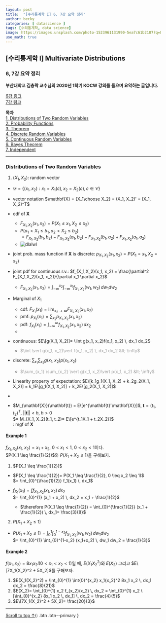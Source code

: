 ```yaml
---
layout: post
title:  "[수리통계학 I] 6, 7강 요약 정리"
author: becky
categories: [ datascience ]
tags: [수리통계학, data science]
image: https://images.unsplash.com/photo-1523961131990-5ea7c61b2107?q=80&w=1974&auto=format&fit=crop&ixlib=rb-4.0.3&ixid=M3wxMjA3fDB8MHxwaG90by1wYWdlfHx8fGVufDB8fHx8fA%3D%3D
use_math: true
---
```


## [수리통계학 I] Multivariate Distributions  
### 6, 7강 요약 정리  

**부산대학교 김충락 교수님의 2020년 1학기 KOCW 강의를 들으며 요약하는 글입니다.**  

[6강 링크](http://www.kocw.net/home/enrolment/enrolmentView.do?cid=7c789810ade43386&lid=82ee00e4daaee27b)  
[7강 링크](http://www.kocw.net/home/enrolment/enrolmentView.do?cid=7c789810ade43386&lid=884678081d449e34)  


**목차**  
[1. Distributions of Two Random Variables](#distributions-of-two-random-variables)  
[2. Probability Functions](#probability-functions)  
[3. Theorem](#Theorem)  
[4. Discrete Random Variables](#discrete-random-variables)  
[5. Continuous Random Variables](#continuous-random-variables)  
[6. Bayes Theorem](#bayes-theorem)  
[7. Independent](#independent)  

---   

### Distributions of Two Random Variables  

1. $(X_1, X_2)$: random vector  
  + $\mathscr{D}= \lbrace(x_1, x_2): x_1= X_1(c), x_2= X_2(c), c\in\mathscr{C}\rbrace$  
  + vector notation $\mathbf{X} = {X_1\choose X_2} = (X_1, X_2)' = (X_1, X_2)^T$  
  
  + cdf of $\mathbf{X}$  
    * $F_{X_1,X_2}(x_1, x_2) = P(X_1 \leq x_1, X_2 \leq x_2)$  
    * $P(a_1 < X_1 \leq b_1, a_2 < X_2 \leq b_2)$  
      $= F_{X_1,X_2}(b_1, b_2) - F_{X_1,X_2}(a_1, b_2) - F_{X_1,X_2}(b_1, a_2) + F_{X_1,X_2}(a_1, a_2)$  
    * ![dlalwl](https://i.imgur.com/Vu01lCi.jpeg)  
    
  
  + joint prob. mass function if $\mathbf{X}$ is discrete: $p_{X_1,X_2}(x_1, x_2) = P(X_1= x_1, X_2= x_2)$  
  + joint pdf for continuous r.v.: $f_{X_1,X_2}(x_1, x_2) = \frac{\partial^2 F_{X_1,X_2}(x_1, x_2)}{\partial x_1 \partial x_2}$  
    * $F_{X_1,X_2}(x_1, x_2) = \int_{-\infty}^{x_2} \int_{-\infty}^{x_1} f_{X_1,X_2}(w_1, w_2) \, dw_1 dw_2$  
    
  
  + Marginal of $X_1$  
    * cdf: $F_{X_1}(x_1)= \lim_{x_2 \to \infty} F_{X_1,X_2}(x_1, x_2)$  
    * pmf: $p_{X_1}(x_1)= \sum_{x_2} p_{X_1,X_2}(x_1, x_2)$  
    * pdf: $f_{X_1}(x_1)= \int_{-\infty}^{\infty} f_{X_1,X_2}(x_1, x_2) \, dx_2$  
    
    -
  
  + continuous: $E\[g(X_1, X_2)]= \iint g(x_1, x_2)f(x_1, x_2) \, dx_1 dx_2$  
    * <span style='color:#A2A2A2'> $\iint \vert g(x_1, x_2)\vert f(x_1, x_2) \, dx_1 dx_2 &lt; \infty$ </span>  
  
  + discrete: $\sum_{x_1} \sum_{x_2} g(x_1, x_2)p(x_1, x_2)$  
    + <span style='color:#A2A2A2'> $\sum_{x_1} \sum_{x_2} \vert g(x_1, x_2)\vert p(x_1, x_2) &lt; \infty$ </span>  
  
    
  + Linearity property of expectation: $E\[k_1g_1(X_1, X_2) + k_2g_2(X_1, X_2)] = k_1E\[g_1(X_1, X_2)] + k_2E\[g_2(X_1, X_2)]$  
  
  -
  
  + $M_{\mathbf{X}}(\mathbf{t}) = E\[e^{\mathbf{t}'\mathbf{X}}]$,  $\mathbf{t}= (t_1, t_2)^T$,  $||\mathbf{t}|| < h$,  $h>0$  
    $= M_{X_1, X_2}(t_1, t_2)= E\[e^{t_1X_1 + t_2X_2}]$  
    : mgf of $\mathbf{X}$  
    
    
  
#### Example 1  

$f_{X_1,X_2}(x_1, x_2)= x_1 + x_2$,  $0 < x_1 < 1$,  $0 < x_2 < 1$이다.  
$P(X_1 \leq \frac{1}{2})$와 $P(X_1 + X_2 \leq 1)$을 구해보자.  

1. $P(X_1 \leq \frac{1}{2})$  
  * $P(X_1 \leq \frac{1}{2})= P(X_1 \leq \frac{1}{2}, 0 \leq x_2 \leq 1)$  
    $= \int_{0}^{\frac{1}{2}} f_1(x_1) \, dx_1$  
  * $f_{X_1}(x_1) = \int f_{X_1,X_2}(x_1, x_2) \, dx_2$  
    $= \int_{0}^{1} (x_1 + x_2) \, dx_2 = x_1 + \frac{1}{2}$  
  
    * $\therefore P(X_1 \leq \frac{1}{2}) = \int_{0}^{\frac{1}{2}} (x_1 + \frac{1}{2}) \, dx_1= \frac{3}{8}$  
  

2. $P(X_1 + X_2 \leq 1)$  
  * $P(X_1 + X_2 \leq 1)= \int_{0}^{1} \int_{0}^{1-x_2} f_{X_1,X_2}(w_1, w_2) \, dw_1 dw_2$  
    $= \int_{0}^{1} \int_{0}^{1-x_2} (x_1+x_2) \, dw_1 dw_2 = \frac{1}{3}$  
  


#### Example 2  

$f(x_1, x_2)= 8x_1x_2I(0 < x_1 < x_2 < 1)$일 때, $E(X_1{X_2}^2)$와 $E(X_2)$ 그리고 $E\[7X_1{X_2}^2 + 5X_2]$를 구해보자.  

1. $E(X_1{X_2}^2) = \int_{0}^{1} \int{0}^{x_2} x_1{x_2}^2 8x_1 x_2 \, dx_1 dx_2 = \frac{8}{21}$  
2. $E(X_2)= \int_{0}^{1} x_2 f_{x_2}(x_2) \, dx_2 = \int_{0}^{1} x_2 \[\int_{0}^{x_2} 8x_1 x_2 \, dx_1] \, dx_2 = \frac{4}{5}$  
3. $E\[7X_1{X_2}^2 + 5X_2]= \frac{20}{3}$  










---  

[Scroll to top ↑](#){: .btn .btn--primary }  







